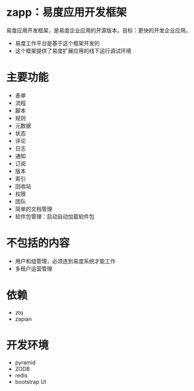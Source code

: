 zapp：易度应用开发框架
=========================================

易度应用开发框架，是易度企业应用的开源版本。目标：更快的开发企业应用。

- 易度工作平台是基于这个框架开发的
- 这个框架提供了易度扩展应用的线下运行调试环境

主要功能
===============

- 表单
- 流程
- 脚本
- 规则
- 元数据
- 状态
- 评论
- 日志
- 通知
- 订阅
- 版本
- 索引
- 回收站
- 权限
- 团队
- 简单的文档管理
- 软件包管理：启动自动加载软件包

不包括的内容
====================
- 用户和组管理，必须连到易度系统才能工作
- 多租户运营管理

依赖
===========
- ztq
- zapian

开发环境
================
- pyramid
- ZODB
- redis
- bootstrap UI
